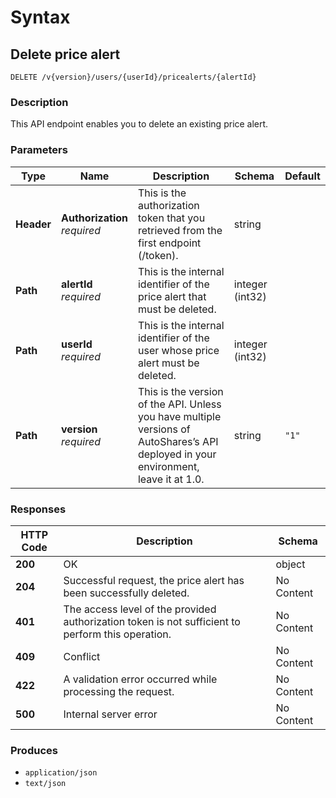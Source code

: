 # Syntax

## Delete price alert

```
DELETE /v{version}/users/{userId}/pricealerts/{alertId}
```

### Description

This API endpoint enables you to delete an existing price alert.

### Parameters

| Type       | Name                                                       | Description                                                                                                                          | Schema          | Default |
| ---------- | ---------------------------------------------------------- | ------------------------------------------------------------------------------------------------------------------------------------ | --------------- | ------- |
| **Header** | <p><strong>Authorization</strong><br><em>required</em></p> | This is the authorization token that you retrieved from the first endpoint (/token).                                                 | string          |         |
| **Path**   | <p><strong>alertId</strong><br><em>required</em></p>       | This is the internal identifier of the price alert that must be deleted.                                                             | integer (int32) |         |
| **Path**   | <p><strong>userId</strong><br><em>required</em></p>        | This is the internal identifier of the user whose price alert must be deleted.                                                       | integer (int32) |         |
| **Path**   | <p><strong>version</strong><br><em>required</em></p>       | This is the version of the API. Unless you have multiple versions of AutoShares’s API deployed in your environment, leave it at 1.0. | string          | `"1"`   |

### Responses

| HTTP Code | Description                                                                                       | Schema     |
| --------- | ------------------------------------------------------------------------------------------------- | ---------- |
| **200**   | OK                                                                                                | object     |
| **204**   | Successful request, the price alert has been successfully deleted.                                | No Content |
| **401**   | The access level of the provided authorization token is not sufficient to perform this operation. | No Content |
| **409**   | Conflict                                                                                          | No Content |
| **422**   | A validation error occurred while processing the request.                                         | No Content |
| **500**   | Internal server error                                                                             | No Content |

### Produces

* `application/json`
* `text/json`
